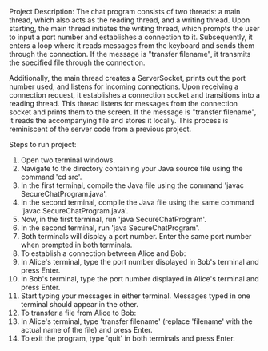 Project Description: 
The chat program consists of two threads: a main thread, which also acts as the reading thread, and a writing thread. Upon starting, the main thread initiates the writing thread, which prompts the user to input a port number and establishes a connection to it. Subsequently, it enters a loop where it reads messages from the keyboard and sends them through the connection. If the message is "transfer filename", it transmits the specified file through the connection.

Additionally, the main thread creates a ServerSocket, prints out the port number used, and listens for incoming connections. Upon receiving a connection request, it establishes a connection socket and transitions into a reading thread. This thread listens for messages from the connection socket and prints them to the screen. If the message is "transfer filename", it reads the accompanying file and stores it locally. This process is reminiscent of the server code from a previous project.

Steps to run project:

1. Open two terminal windows.
2. Navigate to the directory containing your Java source file using the command 'cd src'.
3. In the first terminal, compile the Java file using the command 'javac SecureChatProgram.java'.
4. In the second terminal, compile the Java file using the same command 'javac SecureChatProgram.java'.
5. Now, in the first terminal, run 'java SecureChatProgram'.
6. In the second terminal, run 'java SecureChatProgram'.
7. Both terminals will display a port number. Enter the same port number when prompted in both terminals.
8. To establish a connection between Alice and Bob:
9. In Alice's terminal, type the port number displayed in Bob's terminal and press Enter.
10. In Bob's terminal, type the port number displayed in Alice's terminal and press Enter.
11. Start typing your messages in either terminal. Messages typed in one terminal should appear in the other.
12. To transfer a file from Alice to Bob:
13. In Alice's terminal, type 'transfer filename' (replace 'filename' with the actual name of the file) and press Enter.
14. To exit the program, type 'quit' in both terminals and press Enter.
